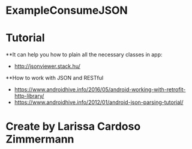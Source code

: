 # ExampleConsumeJSON

# Tutorial

**It can help you how to plain all the necessary classes in app:
- http://jsonviewer.stack.hu/

**How to work with JSON and RESTful
- https://www.androidhive.info/2016/05/android-working-with-retrofit-http-library/
- https://www.androidhive.info/2012/01/android-json-parsing-tutorial/

# Create by Larissa Cardoso Zimmermann
